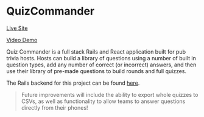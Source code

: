 # QuizCommander
[Live Site](https://quizcommander.netlify.com/)

[Video Demo](https://youtu.be/5yVXY5w83bE)

Quiz Commander is a full stack Rails and React application built for pub trivia hosts. Hosts can build a library of questions using a number of built in question types, add any number of correct (or incorrect) answers, and then use their library of pre-made questions to build rounds and full quizzes.

The Rails backend for this project can be found [here](https://github.com/psan2/Quiz-Commander-Backend-Ruby).

> Future improvements will include the ability to export whole quizzes to CSVs, as well as functionality to allow teams to answer questions directly from their phones!
